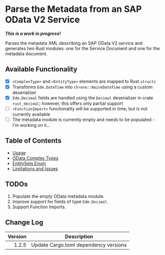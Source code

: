 # Parse the Metadata from an SAP OData V2 Service

***This is a work in progress!***

Parses the metadata XML describing an SAP OData V2 service and generates two Rust modules: one for the Service Document and one for the metadata document.

## Available Functionality

* [x] `<ComplexType>` and `<EntityType>` elements are mapped to Rust `structs`
* [x] Transforms `Edm.DateTime` into `chrono::NaiveDateTime` using a custom deserializer
* [x] `Edm.Decimal` fields are handled using the `Decimal` deserializer in crate `rust_decimal`; however, this offers only partial support
* [ ] `<FunctionImport>` functionality will be supported in time, but is not currently available
* [ ] The metadata module is currently empty and needs to be populated - I'm working on it...

## Table of Contents

* [Usage](./docs/usage.md)
* [OData Complex Types](./docs/complex_types.md)
* [EntitySets Enum](./docs/entitysets_enum.md)
* [Limitations and Issues](./docs/limitations.md)

## TODOs

1. Populate the empty OData metadata module.
2. Improve support for fields of type `Edm.Decimal`.
3. Support Function Imports.

## Change Log

| Version | Description
|--:|---
1.2.5 | Update Cargo.toml dependency versions